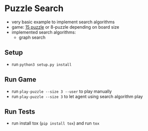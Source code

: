 # Puzzle Search

- very basic example to implement search algorithms
- game: [15 puzzle](https://en.wikipedia.org/wiki/15_puzzle) or 8-puzzle depending on board size
- implemented search algorithms:
  - graph search

## Setup

- run `python3 setup.py install`

## Run Game

- run `play-puzzle --size 3 --user` to play manually
- run `play-puzzle --size 3` to let agent using search algorithm play

## Run Tests

- run install tox (`pip install tox`) and run `tox`
